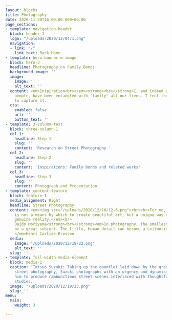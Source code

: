 ```yaml
---
layout: blocks
title: Photography
date: 2020-11-30T16:00:00.000+00:00
page_sections:
- template: navigation-header
  block: header-1
  logo: "/uploads/2020/12/04/1.png"
  navigation:
  - link: "/"
    link_text: Back Home
- template: hero-banner-w-image
  block: hero-2
  headline: Photography on Family Bonds
  background_image: ''
  image:
    image: ''
    alt_text: ''
  content: <em>Inspiration<br></em><strong><br></strong>I, and indeed all Chinese
    people, have been entangled with "family" all our lives. I feel the obligation
    to capture it.
  cta:
    enabled: false
    url: ''
    button_text: ''
- template: 3-column-text
  block: three-column-1
  col_1:
    headline: Step 1
    slug: ''
    content: 'Research on Street Photography '
  col_2:
    headline: Step 2
    slug: ''
    content: 'Inspirations: Family bonds and related works'
  col_3:
    headline: Step 3
    slug: ''
    content: Photograph and Presentation
- template: content-feature
  block: feature-1
  media_alignment: Right
  headline: Street Photography
  content: <em><img src="/uploads/2020/12/16/12-6.png"><br><br>For me, photography
    is not a means by which to create beautiful art, but a unique way of encountering
    genuine reality.</em><br>                                                                            --
    Daido Moriyama<strong><br></strong><em>In photography, the smallest thing can
    be a great subject. The little, human detail can become a Leitmotiv.<br>                                                                            </em>--<em>
    </em>Henri Cartier-Bresson
  media:
    image: "/uploads/2020/12/19/22.png"
    alt_text: ''
  slug: ''
- template: full-width-media-element
  block: media-1
  caption: 'Tatsuo Suzuki: Taking up the gauntlet laid down by the greats of twentieth-century
    street photography, Suzuki photographs with an urgency and dynamism that allows
    him to produce rambunctious street scenes interlaced with thoughtful character
    studies.'
  image: "/uploads/2020/12/19/23.png"
  slug: ''
menu:
  main:
    weight: 3

---
```

